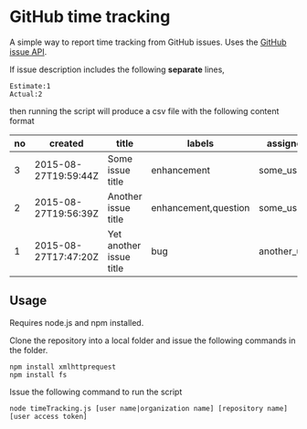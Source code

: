 # GitHub time tracking
A simple way to report time tracking from GitHub issues.
Uses the [GitHub issue API](https://developer.github.com/v3/issues/).

If issue description includes the following **separate** lines,

    Estimate:1
    Actual:2

then running the script will produce a csv file with the following content format

 no | created | title | labels | assignee | state | estimate | actual
 ----- | ----- | ----- | ----- | ----- | ----- | -----:| -----:
 3 | 2015-08-27T19:59:44Z | Some issue title | enhancement | some_user | open | 3 |
 2 | 2015-08-27T19:56:39Z | Another issue title | enhancement,question | some_user | closed | 1 | 1
 1 | 2015-08-27T17:47:20Z | Yet another issue title | bug | another_user | closed | 1.5 | 2

## Usage

Requires node.js and npm installed.

Clone the repository into a local folder and issue the following commands in the
folder.

    npm install xmlhttprequest
    npm install fs

Issue the following command to run the script

    node timeTracking.js [user name|organization name] [repository name] [user access token]
